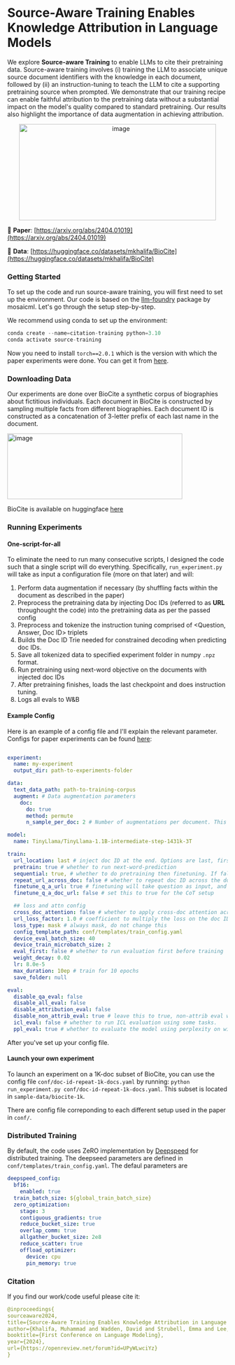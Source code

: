 # Source-Aware Training Enables Knowledge Attribution in Language Models

We explore **Source-aware Training** to enable LLMs to cite their pretraining data. Source-aware training involves (i) training the LLM to associate unique source document identifiers with the knowledge in each document, followed by (ii) an instruction-tuning to teach the LLM to cite a supporting pretraining source when prompted. We demonstrate that our training recipe can enable faithful attribution to the pretraining data without a substantial impact on the model's quality compared to standard pretraining. Our results also highlight the importance of data augmentation in achieving attribution.

<p align="center">
<img src="https://github.com/mukhal/intrinsic-source-citation/assets/5109053/9f4d582e-5b92-4715-88ab-97d20f82ee04" alt="image" width="450" height="220">
</p>

📝 **Paper**: [https://arxiv.org/abs/2404.01019](https://arxiv.org/abs/2404.01019)

🤗 **Data**: [https://huggingface.co/datasets/mkhalifa/BioCite](https://huggingface.co/datasets/mkhalifa/BioCite)


### Getting Started
To set up the code and run source-aware training, you will first need to set up the environment. Our code is based on the [llm-foundry](https://github.com/mosaicml/llm-foundry) package by mosaicml. Let's go through the setup step-by-step. 

We recommend using conda to set up the environment:
```python
conda create --name=citation-training python=3.10
conda activate source-training
```
Now you need to install `torch==2.0.1` which is the version with which the paper experiments were done. You can get it from [here](https://pytorch.org/get-started/previous-versions/).

### Downloading Data
Our experiments are done over BioCite a synthetic corpus of biographies about fictitious individuals. Each document in BioCite is constructed by sampling multiple facts from different biographies. Each document ID is constructed as a concatenation of 3-letter prefix of each last name in the document. 
<p align="left">
<img src="https://github.com/mukhal/intrinsic-source-citation/assets/5109053/86beaa3f-088a-4f21-bed5-de2dfa319e5e" alt="image" width="400" height="150">
</p>

BioCite is available on huggingface [here](https://huggingface.co/datasets/mkhalifa/BioCite)

### Running Experiments

#### One-script-for-all
To eliminate the need to run many consecutive scripts, I designed the code such that a single script will do everything. Specifically, `run_experiment.py` will take as input a configuration file (more on that later) and will: 
1. Perform data augmentation if necessary (by shuffling facts within the document as described in the paper)
2. Preprocess the pretraining data by injecting Doc IDs (referred to as **URL** throughought the code) into the pretraining data as per the passed config
3. Preprocess and tokenize the instruction tuning comprised of <Question, Answer, Doc ID> triplets
4. Builds the Doc ID Trie needed for constrained decoding when predicting doc IDs. 
5. Save all tokenized data to specified experiment folder in numpy `.npz` format.
6. Run pretraining using next-word objective on the documents with injected doc IDs
7. After pretraining finishes, loads the last checkpoint and does instruction tuning.
8. Logs all evals to W&B

#### Example Config
Here is an example of a config file and I'll explain the relevant parameter. Configs for paper experiments can be found [here](conf):

```yaml

experiment:
  name: my-experiment
  output_dir: path-to-experiments-folder

data:
  text_data_path: path-to-training-corpus
  augment: # Data augmentation parameters
    doc:
      do: true
      method: permute
      n_sample_per_doc: 2 # Number of augmentations per document. This means that each document will exist 1 + 2 = 3 times with different sentence permutations

model:
  name: TinyLlama/TinyLlama-1.1B-intermediate-step-1431k-3T

train:
  url_location: last # inject doc ID at the end. Options are last, first, no_url
  pretrain: true # whether to run next-word-prediction
  sequential: true, # whether to do pretraining then finetuning. If false, will only do pretraining
  repeat_url_across_doc: false # whether to repeat doc ID across the document.
  finetune_q_a_url: true # finetuning will take question as input, and predict answer then doc ID. 
  finetune_q_a_doc_url: false # set this to true for the CoT setup

  ## loss and attn config 
  cross_doc_attention: false # whether to apply cross-doc attention across documents. It is best to disable this. 
  url_loss_factor: 1.0 # coefficient to multiply the loss on the doc ID tokens by. Doesn't make much difference
  loss_type: mask # always mask, do not change this
  config_template_path: conf/templates/train_config.yaml
  device_eval_batch_size: 40
  device_train_microbatch_size: 2
  eval_first: false # whether to run evaluation first before training
  weight_decay: 0.02
  lr: 8.0e-5
  max_duration: 10ep # train for 10 epochs
  save_folder: null

eval:  
  disable_qa_eval: false
  disable_all_eval: false
  disable_attribution_eval: false
  disable_non_attrib_eval: true # leave this to true, non-attrib eval was not used in the paper. 
  icl_eval: false # whether to run ICL evaluation using some tasks. 
  ppl_eval: true # whether to evaluate the model using perplexity on wikitext as done in the paper
```


After you've set up your config file.

#### Launch your own experiment
To launch an experiment on a 1K-doc subset of BioCite, you can use the config file `conf/doc-id-repeat-1k-docs.yaml` by running:
`python run_experiment.py conf/doc-id-repeat-1k-docs.yaml`. This subset is located in `sample-data/biocite-1k`. 

There are config file correponding to each different setup used in the paper in `conf/`. 

### Distributed Training
By default, the code uses ZeRO implementation by [Deepspeed](https://github.com/microsoft/DeepSpeed) for distributed training. The deepseed parameters are defined in `conf/templates/train_config.yaml`. The defaul parameters are 
```yaml
deepspeed_config:
  bf16:
    enabled: true
  train_batch_size: ${global_train_batch_size}
  zero_optimization:
    stage: 3
    contiguous_gradients: true
    reduce_bucket_size: true
    overlap_comm: true
    allgather_bucket_size: 2e8
    reduce_scatter: true
    offload_optimizer:
      device: cpu
      pin_memory: true
```

### Citation
If you find our work/code useful please cite it:
```yaml
@inproceedings{
sourceaware2024,
title={Source-Aware Training Enables Knowledge Attribution in Language Models},
author={Khalifa, Muhammad and Wadden, David and Strubell, Emma and Lee, Honglak and Wang, Lu and Beltagy, Iz and Peng, Hao},
booktitle={First Conference on Language Modeling},
year={2024},
url={https://openreview.net/forum?id=UPyWLwciYz}
}
```
